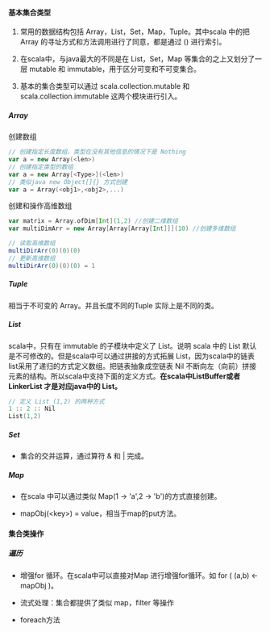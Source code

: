 #### 基本集合类型

1. 常用的数据结构包括 Array，List，Set，Map，Tuple。其中scala 中的把 Array 的寻址方式和方法调用进行了同意，都是通过 () 进行索引。

2. 在scala中，与java最大的不同是在 List，Set，Map 等集合的之上又划分了一层 mutable 和 immutable，用于区分可变和不可变集合。

3. 基本的集合类型可以通过 scala\.collection\.mutable 和 scala.collection.immutable 这两个模块进行引入。

##### Array

创建数组

```scala
// 创建指定长度数组，类型在没有其他信息的情况下是 Nothing
var a = new Array(<len>)
// 创建指定类型的数组
var a = new Array[<Type>](<len>)
// 类似java new Object[]{} 方式创建
var a = Array(<obj1>,<obj2>,...)
```

创建和操作高维数组

```scala
var matrix = Array.ofDim[Int](1,2) //创建二维数组
var multiDimArr = new Array[Array[Array[Int]]](10) //创建多维数组

// 读取高维数组
multiDirArr(0)(0)(0)
// 更新高维数组
multiDirArr(0)(0)(0) = 1
```

##### Tuple

相当于不可变的 Array。并且长度不同的Tuple 实际上是不同的类。

##### List

scala中，只有在 immutable 的子模块中定义了 List。说明 scala 中的 List 默认是不可修改的。但是scala中可以通过拼接的方式拓展 List，因为scala中的链表list采用了递归的方式定义数组。把链表抽象成空链表 Nil 不断向左（向前）拼接元素的结构。所以scala中支持下面的定义方式。**在scala中ListBuffer或者LinkerList 才是对应java中的 List。**

```scala
// 定义 List (1,2) 的两种方式
1 :: 2 :: Nil
List(1,2) 
```

##### Set

- 集合的交并运算，通过算符 & 和 | 完成。

##### Map

- 在scala 中可以通过类似 Map(1 -> 'a',2 -> 'b')的方式直接创建。

- mapObj(\<key\>) = value，相当于map的put方法。

#### 集合类操作

##### 遍历

- 增强for 循环。在scala中可以直接对Map 进行增强for循环。如 for ( (a,b) <- mapObj )。

- 流式处理：集合都提供了类似 map，filter 等操作

- foreach方法
